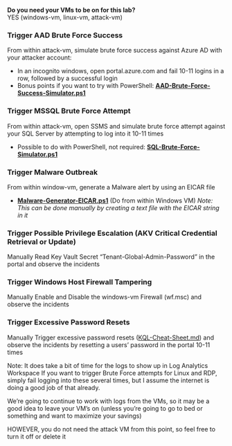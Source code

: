 **Do you need your VMs to be on for this lab?**  
YES (windows-vm, linux-vm, attack-vm)  
### Trigger AAD Brute Force Success
From within attack-vm, simulate brute force success against Azure AD with your attacker account:
- In an incognito windows, open portal.azure.com and fail 10-11 logins in a row, followed by a successful login
- Bonus points if you want to try with PowerShell: **[AAD-Brute-Force-Success-Simulator.ps1](images/AAD-Brute-Force-Success-Simulator.ps1)**
### Trigger MSSQL Brute Force Attempt
From within attack-vm, open SSMS and simulate brute force attempt against your SQL Server by attempting to log into it 10-11 times
- Possible to do with PowerShell, not required: **[SQL-Brute-Force-Simulator.ps1](images/SQL-Brute-Force-Simulator.ps1)**
### Trigger Malware Outbreak
From within window-vm, generate a Malware alert by using an EICAR file
- **[Malware-Generator-EICAR.ps1](images/Malware-Generator-EICAR.ps1)** (Do from within Windows VM)
  *Note: This can be done manually by creating a text file with the EICAR string in it*
### Trigger Possible Privilege Escalation (AKV Critical Credential Retrieval or Update)
Manually Read Key Vault Secret “Tenant-Global-Admin-Password” in the portal and observe the incidents
### Trigger Windows Host Firewall Tampering
Manually Enable and Disable the windows-vm Firewall (wf.msc) and observe the incidents
### Trigger Excessive Password Resets
Manually Trigger excessive password resets ([KQL-Cheat-Sheet.md](https://github.com/joshmadakor1/Cyber-Course-V2/blob/main/KQL-Query-Cheat-Sheet.md)) and observe the incidents by resetting a users’ password in the portal 10-11 times

Note:
It does take a bit of time for the logs to show up in Log Analytics Workspace
If you want to trigger Brute Force attempts for Linux and RDP, simply fail logging into these several times, but I assume the internet is doing a good job of that already.

We’re going to continue to work with logs from the VMs, so it may be a good idea to leave your VM’s on (unless you’re going to go to bed or something and want to maximize your savings)

HOWEVER, you do not need the attack VM from this point, so feel free to turn it off or delete it